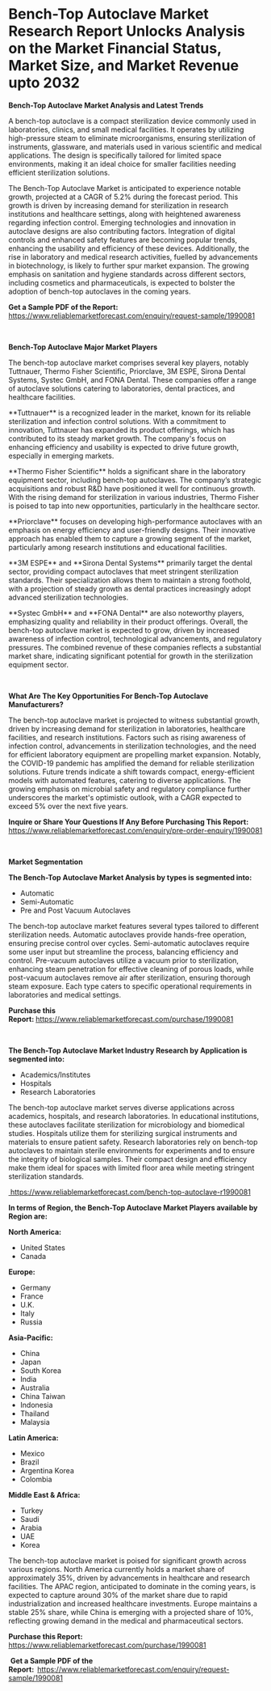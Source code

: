 <p><h1>Bench-Top Autoclave Market Research Report Unlocks Analysis on the Market Financial Status, Market Size, and Market Revenue upto 2032</h1></p><p><strong>Bench-Top Autoclave Market Analysis and Latest Trends</strong></p>
<p><p>A bench-top autoclave is a compact sterilization device commonly used in laboratories, clinics, and small medical facilities. It operates by utilizing high-pressure steam to eliminate microorganisms, ensuring sterilization of instruments, glassware, and materials used in various scientific and medical applications. The design is specifically tailored for limited space environments, making it an ideal choice for smaller facilities needing efficient sterilization solutions.</p><p>The Bench-Top Autoclave Market is anticipated to experience notable growth, projected at a CAGR of 5.2% during the forecast period. This growth is driven by increasing demand for sterilization in research institutions and healthcare settings, along with heightened awareness regarding infection control. Emerging technologies and innovation in autoclave designs are also contributing factors. Integration of digital controls and enhanced safety features are becoming popular trends, enhancing the usability and efficiency of these devices. Additionally, the rise in laboratory and medical research activities, fuelled by advancements in biotechnology, is likely to further spur market expansion. The growing emphasis on sanitation and hygiene standards across different sectors, including cosmetics and pharmaceuticals, is expected to bolster the adoption of bench-top autoclaves in the coming years.</p></p>
<p><strong>Get a Sample PDF of the Report:&nbsp;</strong> <a href="https://www.reliablemarketforecast.com/enquiry/request-sample/1990081?utm_campaign=3708&utm_medium=2&utm_source=Github&utm_content=ia&utm_term=16042025&utm_id=bench-top-autoclave">https://www.reliablemarketforecast.com/enquiry/request-sample/1990081</a></p>
<p>&nbsp;</p>
<p><strong>Bench-Top Autoclave Major Market Players</strong></p>
<p><p>The bench-top autoclave market comprises several key players, notably Tuttnauer, Thermo Fisher Scientific, Priorclave, 3M ESPE, Sirona Dental Systems, Systec GmbH, and FONA Dental. These companies offer a range of autoclave solutions catering to laboratories, dental practices, and healthcare facilities.</p><p>**Tuttnauer** is a recognized leader in the market, known for its reliable sterilization and infection control solutions. With a commitment to innovation, Tuttnauer has expanded its product offerings, which has contributed to its steady market growth. The company's focus on enhancing efficiency and usability is expected to drive future growth, especially in emerging markets.</p><p>**Thermo Fisher Scientific** holds a significant share in the laboratory equipment sector, including bench-top autoclaves. The company’s strategic acquisitions and robust R&D have positioned it well for continuous growth. With the rising demand for sterilization in various industries, Thermo Fisher is poised to tap into new opportunities, particularly in the healthcare sector.</p><p>**Priorclave** focuses on developing high-performance autoclaves with an emphasis on energy efficiency and user-friendly designs. Their innovative approach has enabled them to capture a growing segment of the market, particularly among research institutions and educational facilities.</p><p>**3M ESPE** and **Sirona Dental Systems** primarily target the dental sector, providing compact autoclaves that meet stringent sterilization standards. Their specialization allows them to maintain a strong foothold, with a projection of steady growth as dental practices increasingly adopt advanced sterilization technologies.</p><p>**Systec GmbH** and **FONA Dental** are also noteworthy players, emphasizing quality and reliability in their product offerings. Overall, the bench-top autoclave market is expected to grow, driven by increased awareness of infection control, technological advancements, and regulatory pressures. The combined revenue of these companies reflects a substantial market share, indicating significant potential for growth in the sterilization equipment sector.</p></p>
<p>&nbsp;</p>
<p><strong>What Are The Key Opportunities For Bench-Top Autoclave Manufacturers?</strong></p>
<p><p>The bench-top autoclave market is projected to witness substantial growth, driven by increasing demand for sterilization in laboratories, healthcare facilities, and research institutions. Factors such as rising awareness of infection control, advancements in sterilization technologies, and the need for efficient laboratory equipment are propelling market expansion. Notably, the COVID-19 pandemic has amplified the demand for reliable sterilization solutions. Future trends indicate a shift towards compact, energy-efficient models with automated features, catering to diverse applications. The growing emphasis on microbial safety and regulatory compliance further underscores the market's optimistic outlook, with a CAGR expected to exceed 5% over the next five years.</p></p>
<p><strong>Inquire or Share Your Questions If Any Before Purchasing This Report:</strong> <a href="https://www.reliablemarketforecast.com/enquiry/pre-order-enquiry/1990081?utm_campaign=3708&utm_medium=2&utm_source=Github&utm_content=ia&utm_term=16042025&utm_id=bench-top-autoclave">https://www.reliablemarketforecast.com/enquiry/pre-order-enquiry/1990081</a></p>
<p>&nbsp;</p>
<p><strong>Market Segmentation</strong></p>
<p><strong>The Bench-Top Autoclave Market Analysis by types is segmented into:</strong></p>
<p><ul><li>Automatic</li><li>Semi-Automatic</li><li>Pre and Post Vacuum Autoclaves</li></ul></p>
<p><p>The bench-top autoclave market features several types tailored to different sterilization needs. Automatic autoclaves provide hands-free operation, ensuring precise control over cycles. Semi-automatic autoclaves require some user input but streamline the process, balancing efficiency and control. Pre-vacuum autoclaves utilize a vacuum prior to sterilization, enhancing steam penetration for effective cleaning of porous loads, while post-vacuum autoclaves remove air after sterilization, ensuring thorough steam exposure. Each type caters to specific operational requirements in laboratories and medical settings.</p></p>
<p><strong>Purchase this Report:&nbsp;</strong><a href="https://www.reliablemarketforecast.com/purchase/1990081?utm_campaign=3708&utm_medium=2&utm_source=Github&utm_content=ia&utm_term=16042025&utm_id=bench-top-autoclave">https://www.reliablemarketforecast.com/purchase/1990081</a></p>
<p>&nbsp;</p>
<p><strong>The Bench-Top Autoclave Market Industry Research by Application is segmented into:</strong></p>
<p><ul><li>Academics/Institutes</li><li>Hospitals</li><li>Research Laboratories</li></ul></p>
<p><p>The bench-top autoclave market serves diverse applications across academics, hospitals, and research laboratories. In educational institutions, these autoclaves facilitate sterilization for microbiology and biomedical studies. Hospitals utilize them for sterilizing surgical instruments and materials to ensure patient safety. Research laboratories rely on bench-top autoclaves to maintain sterile environments for experiments and to ensure the integrity of biological samples. Their compact design and efficiency make them ideal for spaces with limited floor area while meeting stringent sterilization standards.</p></p>
<p><a href="https://www.reliablemarketforecast.com/bench-top-autoclave-r1990081?utm_campaign=3708&utm_medium=2&utm_source=Github&utm_content=ia&utm_term=16042025&utm_id=bench-top-autoclave">&nbsp;https://www.reliablemarketforecast.com/bench-top-autoclave-r1990081</a></p>
<p><strong>In terms of Region, the Bench-Top Autoclave Market Players available by Region are:</strong></p>
<p>
    <p> <strong> North America: </strong>
        <ul>
            <li>United States</li>
            <li>Canada</li>
        </ul>
        </p> 
    <p> <strong> Europe: </strong>
        <ul>
            <li>Germany</li>
            <li>France</li>
            <li>U.K.</li>
            <li>Italy</li>
            <li>Russia</li>
        </ul>
        </p> 
    <p> <strong> Asia-Pacific: </strong>
        <ul>
            <li>China</li>
            <li>Japan</li>
            <li>South Korea</li>
            <li>India</li>
            <li>Australia</li>
            <li>China Taiwan</li>
            <li>Indonesia</li>
            <li>Thailand</li>
            <li>Malaysia</li>
        </ul>
        </p> 
    <p> <strong> Latin America: </strong>
        <ul>
            <li>Mexico</li>
            <li>Brazil</li>
            <li>Argentina Korea</li>
            <li>Colombia</li>
        </ul>
        </p> 
    <p> <strong> Middle East & Africa: </strong>
        <ul>
            <li>Turkey</li>
            <li>Saudi</li>
            <li>Arabia</li>
            <li>UAE</li>
            <li>Korea</li>
        </ul>
    </p>
    </p>
<p><p>The bench-top autoclave market is poised for significant growth across various regions. North America currently holds a market share of approximately 35%, driven by advancements in healthcare and research facilities. The APAC region, anticipated to dominate in the coming years, is expected to capture around 30% of the market share due to rapid industrialization and increased healthcare investments. Europe maintains a stable 25% share, while China is emerging with a projected share of 10%, reflecting growing demand in the medical and pharmaceutical sectors.</p></p>
<p><strong>Purchase this Report: </strong><a href="https://www.reliablemarketforecast.com/purchase/1990081?utm_campaign=3708&utm_medium=2&utm_source=Github&utm_content=ia&utm_term=16042025&utm_id=bench-top-autoclave">https://www.reliablemarketforecast.com/purchase/1990081</a></p>
<p>&nbsp;<strong>Get a Sample PDF of the Report:&nbsp;&nbsp;</strong><a href="https://www.reliablemarketforecast.com/enquiry/request-sample/1990081?utm_campaign=3708&utm_medium=2&utm_source=Github&utm_content=ia&utm_term=16042025&utm_id=bench-top-autoclave">https://www.reliablemarketforecast.com/enquiry/request-sample/1990081</a></p>
<p><strong></strong></p>
<p><p></p><p></p><p></p></p>